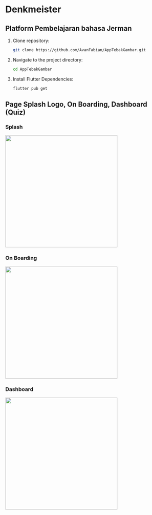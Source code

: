 # Denkmeister
## Platform Pembelajaran bahasa Jerman

1. Clone repository:

    ```bash
    git clone https://github.com/AvanFabian/AppTebakGambar.git
    ```

2. Navigate to the project directory:

    ```bash
    cd AppTebakGambar
    ```

3. Install Flutter Dependencies:

    ```bash
    flutter pub get
    ```

## Page Splash Logo, On Boarding, Dashboard (Quiz)

### Splash
<img src="![Screenshot 2024-11-03 160004](https://github.com/user-attachments/assets/28c47c61-e3e4-43d8-9187-6d2e4c97e240)" width="350"/>

### On Boarding
<img src="![Screenshot 2024-11-03 160009](https://github.com/user-attachments/assets/861be946-8285-4fd9-8b4b-378a2ae58c54)" width="350"/>

### Dashboard
<img src="![Screenshot 2024-11-03 155937](https://github.com/user-attachments/assets/da7bb753-23b5-4131-a27d-63d892c0b7c6)" width="350"/>


